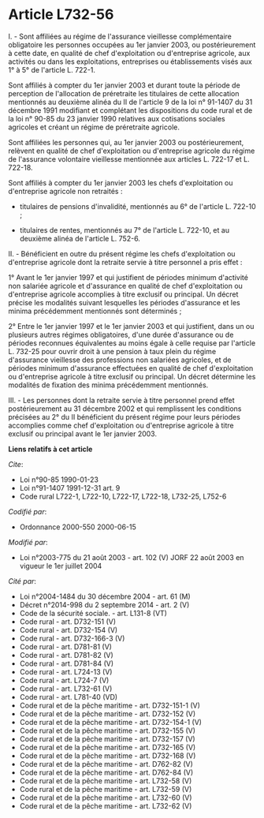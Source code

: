 # Article L732-56

I. - Sont affiliées au régime de l'assurance vieillesse complémentaire obligatoire les personnes occupées au 1er janvier
2003, ou postérieurement à cette date, en qualité de chef d'exploitation ou d'entreprise agricole, aux activités ou dans les
exploitations, entreprises ou établissements visés aux 1° à 5° de l'article L. 722-1.

Sont affiliés à compter du 1er janvier 2003 et durant toute la période de perception de l'allocation de préretraite les
titulaires de cette allocation mentionnés au deuxième alinéa du II de l'article 9 de la loi n° 91-1407 du 31 décembre 1991
modifiant et complétant les dispositions du code rural et de la loi n° 90-85 du 23 janvier 1990 relatives aux cotisations
sociales agricoles et créant un régime de préretraite agricole.

Sont affiliées les personnes qui, au 1er janvier 2003 ou postérieurement, relèvent en qualité de chef d'exploitation ou
d'entreprise agricole du régime de l'assurance volontaire vieillesse mentionnée aux articles L. 722-17 et L. 722-18.

Sont affiliés à compter du 1er janvier 2003 les chefs d'exploitation ou d'entreprise agricole non retraités :

- titulaires de pensions d'invalidité, mentionnés au 6° de l'article L. 722-10 ;

- titulaires de rentes, mentionnés au 7° de l'article L. 722-10, et au deuxième alinéa de l'article L. 752-6.

II. - Bénéficient en outre du présent régime les chefs d'exploitation ou d'entreprise agricole dont la retraite servie à
titre personnel a pris effet :

1° Avant le 1er janvier 1997 et qui justifient de périodes minimum d'activité non salariée agricole et d'assurance en qualité
de chef d'exploitation ou d'entreprise agricole accomplies à titre exclusif ou principal. Un décret précise les modalités
suivant lesquelles les périodes d'assurance et les minima précédemment mentionnés sont déterminés ;

2° Entre le 1er janvier 1997 et le 1er janvier 2003 et qui justifient, dans un ou plusieurs autres régimes obligatoires,
d'une durée d'assurance ou de périodes reconnues équivalentes au moins égale à celle requise par l'article L. 732-25 pour
ouvrir droit à une pension à taux plein du régime d'assurance vieillesse des professions non salariées agricoles, et de
périodes minimum d'assurance effectuées en qualité de chef d'exploitation ou d'entreprise agricole à titre exclusif ou
principal. Un décret détermine les modalités de fixation des minima précédemment mentionnés.

III. - Les personnes dont la retraite servie à titre personnel prend effet postérieurement au 31 décembre 2002 et qui
remplissent les conditions précisées au 2° du II bénéficient du présent régime pour leurs périodes accomplies comme chef
d'exploitation ou d'entreprise agricole à titre exclusif ou principal avant le 1er janvier 2003.

**Liens relatifs à cet article**

_Cite_:

  - Loi n°90-85 1990-01-23
  - Loi n°91-1407 1991-12-31 art. 9
  - Code rural L722-1, L722-10, L722-17, L722-18, L732-25, L752-6

_Codifié par_:

  - Ordonnance 2000-550 2000-06-15

_Modifié par_:

  - Loi n°2003-775 du 21 août 2003 - art. 102 (V) JORF 22 août 2003 en vigueur le 1er juillet 2004

_Cité par_:

  - Loi n°2004-1484 du 30 décembre 2004 - art. 61 (M)
  - Décret n°2014-998 du 2 septembre 2014 - art. 2 (V)
  - Code de la sécurité sociale. - art. L131-8 (VT)
  - Code rural - art. D732-151 (V)
  - Code rural - art. D732-154 (V)
  - Code rural - art. D732-166-3 (V)
  - Code rural - art. D781-81 (V)
  - Code rural - art. D781-82 (V)
  - Code rural - art. D781-84 (V)
  - Code rural - art. L724-13 (V)
  - Code rural - art. L724-7 (V)
  - Code rural - art. L732-61 (V)
  - Code rural - art. L781-40 (VD)
  - Code rural et de la pêche maritime - art. D732-151-1 (V)
  - Code rural et de la pêche maritime - art. D732-152 (V)
  - Code rural et de la pêche maritime - art. D732-154-1 (V)
  - Code rural et de la pêche maritime - art. D732-155 (V)
  - Code rural et de la pêche maritime - art. D732-157 (V)
  - Code rural et de la pêche maritime - art. D732-165 (V)
  - Code rural et de la pêche maritime - art. D732-168 (V)
  - Code rural et de la pêche maritime - art. D762-82 (V)
  - Code rural et de la pêche maritime - art. D762-84 (V)
  - Code rural et de la pêche maritime - art. L732-58 (V)
  - Code rural et de la pêche maritime - art. L732-59 (V)
  - Code rural et de la pêche maritime - art. L732-60 (V)
  - Code rural et de la pêche maritime - art. L732-62 (V)
